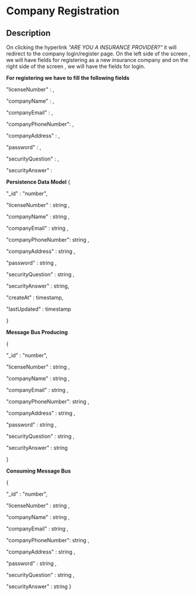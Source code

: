 # Company Registration

## Description
On clicking the hyperlink _"ARE YOU A INSURANCE PROVIDER?"_ it will redirect to the company login/register page.
On the left side of the screen , we will have fields for registering as a new insurance company and on the right side of the screen , we will have the fields for login.

**For registering we have to fill the following fields**

 "licenseNumber" : ,

 "companyName" : ,

 "companyEmail" : ,

 "companyPhoneNumber": ,

 "companyAddress" : ,

 "password" : ,

 "securityQuestion" : ,

 "securityAnswer" : 



**Persistence Data Model**
{

 "_id" : "number",

 "licenseNumber" : string ,

 "companyName" : string ,

 "companyEmail" : string ,

 "companyPhoneNumber": string ,

 "companyAddress" : string ,

 "password" : string ,

 "securityQuestion" : string ,

 "securityAnswer" : string,

 "createAt" : timestamp,

 "lastUpdated" : timestamp

}

**Message Bus Producing**

{

 "_id" : "number",

 "licenseNumber" : string ,

 "companyName" : string ,

 "companyEmail" : string ,

 "companyPhoneNumber": string ,

 "companyAddress" : string ,

 "password" : string ,

 "securityQuestion" : string ,

 "securityAnswer" : string

}

**Consuming Message Bus**

{

 "_id" : "number",

 "licenseNumber" : string ,

 "companyName" : string ,

 "companyEmail" : string ,

 "companyPhoneNumber": string ,

 "companyAddress" : string ,

 "password" : string ,

 "securityQuestion" : string ,

 "securityAnswer" : string
}
